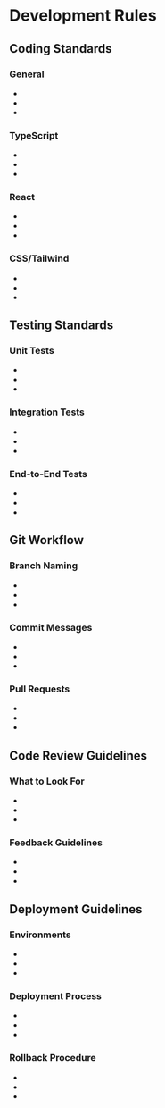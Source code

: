 # Development Rules

## Coding Standards

### General

- 
- 
- 

### TypeScript

- 
- 
- 

### React

- 
- 
- 

### CSS/Tailwind

- 
- 
- 

## Testing Standards

### Unit Tests

- 
- 
- 

### Integration Tests

- 
- 
- 

### End-to-End Tests

- 
- 
- 

## Git Workflow

### Branch Naming

- 
- 
- 

### Commit Messages

- 
- 
- 

### Pull Requests

- 
- 
- 

## Code Review Guidelines

### What to Look For

- 
- 
- 

### Feedback Guidelines

- 
- 
- 

## Deployment Guidelines

### Environments

- 
- 
- 

### Deployment Process

- 
- 
- 

### Rollback Procedure

- 
- 
- 